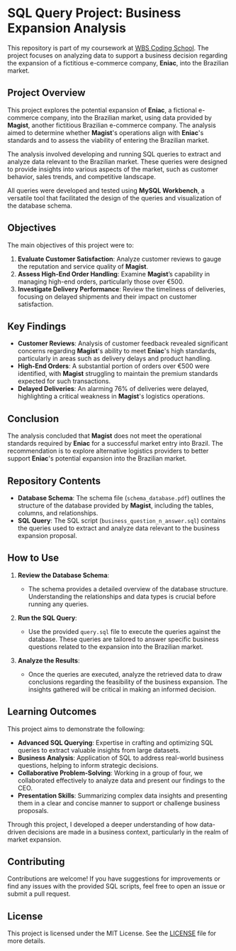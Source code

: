# SQL Query Project: Business Expansion Analysis

This repository is part of my coursework at [WBS Coding School](https://www.wbscodingschool.com/). The project focuses on analyzing data to support a business decision regarding the expansion of a fictitious e-commerce company, **Eniac**, into the Brazilian market.

## Project Overview

This project explores the potential expansion of **Eniac**, a fictional e-commerce company, into the Brazilian market, using data provided by **Magist**, another fictitious Brazilian e-commerce company. The analysis aimed to determine whether **Magist**'s operations align with **Eniac**'s standards and to assess the viability of entering the Brazilian market.

The analysis involved developing and running SQL queries to extract and analyze data relevant to the Brazilian market. These queries were designed to provide insights into various aspects of the market, such as customer behavior, sales trends, and competitive landscape.

All queries were developed and tested using **MySQL Workbench**, a versatile tool that facilitated the design of the queries and visualization of the database schema.

## Objectives

The main objectives of this project were to:

1. **Evaluate Customer Satisfaction**: Analyze customer reviews to gauge the reputation and service quality of **Magist**.
2. **Assess High-End Order Handling**: Examine **Magist**’s capability in managing high-end orders, particularly those over €500.
3. **Investigate Delivery Performance**: Review the timeliness of deliveries, focusing on delayed shipments and their impact on customer satisfaction.

## Key Findings

- **Customer Reviews**: Analysis of customer feedback revealed significant concerns regarding **Magist**'s ability to meet **Eniac**'s high standards, particularly in areas such as delivery delays and product handling.
- **High-End Orders**: A substantial portion of orders over €500 were identified, with **Magist** struggling to maintain the premium standards expected for such transactions.
- **Delayed Deliveries**: An alarming 76% of deliveries were delayed, highlighting a critical weakness in **Magist**'s logistics operations.



## Conclusion

The analysis concluded that **Magist** does not meet the operational standards required by **Eniac** for a successful market entry into Brazil. The recommendation is to explore alternative logistics providers to better support **Eniac**'s potential expansion into the Brazilian market.

## Repository Contents

- **Database Schema**: The schema file (`schema_database.pdf`) outlines the structure of the database provided by **Magist**, including the tables, columns, and relationships.
- **SQL Query**: The SQL script (`business_question_n_answer.sql`) contains the queries used to extract and analyze data relevant to the business expansion proposal.

## How to Use

1. **Review the Database Schema**:
   - The schema provides a detailed overview of the database structure. Understanding the relationships and data types is crucial before running any queries.

2. **Run the SQL Query**:
   - Use the provided `query.sql` file to execute the queries against the database. These queries are tailored to answer specific business questions related to the expansion into the Brazilian market.

3. **Analyze the Results**:
   - Once the queries are executed, analyze the retrieved data to draw conclusions regarding the feasibility of the business expansion. The insights gathered will be critical in making an informed decision.

## Learning Outcomes

This project aims to demonstrate the following:

- **Advanced SQL Querying**: Expertise in crafting and optimizing SQL queries to extract valuable insights from large datasets.
- **Business Analysis**: Application of SQL to address real-world business questions, helping to inform strategic decisions.
- **Collaborative Problem-Solving**: Working in a group of four, we collaborated effectively to analyze data and present our findings to the CEO.
- **Presentation Skills**: Summarizing complex data insights and presenting them in a clear and concise manner to support or challenge business proposals.

Through this project, I developed a deeper understanding of how data-driven decisions are made in a business context, particularly in the realm of market expansion.

## Contributing

Contributions are welcome! If you have suggestions for improvements or find any issues with the provided SQL scripts, feel free to open an issue or submit a pull request.

## License

This project is licensed under the MIT License. See the [LICENSE](LICENSE) file for more details.
